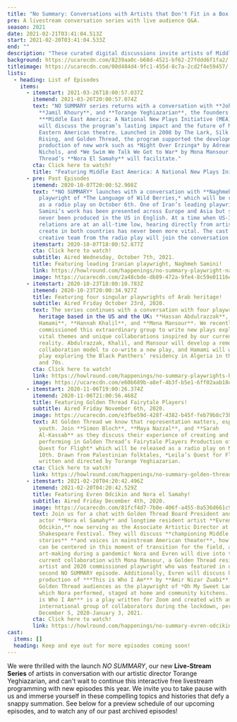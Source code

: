 ```yaml
---
title: "No Summary: Conversations with Artists that Don't Fit in a Box!"
pre: A livestream conversation series with live audience Q&A.
season: 2021
date: 2021-02-21T03:41:04.513Z
start: 2021-02-20T03:41:04.533Z
end: ""
description: "These curated digital discussions invite artists of Middle Eastern and North African heritage to discuss the many layers of their identity and how it impacts their work and artistic choices. "
background: https://ucarecdn.com/8239aa0c-b68d-4521-bf62-27fddd6f1fa2/
titleimage: https://ucarecdn.com/00d484d4-9fc1-455d-8c7a-2cd2f4e59457/
lists:
  - heading: List of Episodes
    items:
      - itemstart: 2021-03-26T18:00:57.037Z
        itemend: 2021-03-26T20:00:57.074Z
        text: "NO SUMMARY series returns with a conversation with **John Eisner**,
          **Jamil Khoury**, and **Torange Yeghiazarian**, the founders of
          ***Middle East America: A National New Plays Initiative (MEA)***. They
          will discuss the program’s lasting impact and the future of Middle
          Eastern American theatre. Launched in 2008 by The Lark, Silk Road
          Rising, and Golden Thread, the program supported the development and
          production of new work such as *Night Over Erzinga* by Adreana Sevahn
          Nichols, and *We Swim We Talk We Got to War* by Mona Mansour. Golden
          Thread’s **Nora El Samahy** will facilitate."
        cta: Click here to watch!
        title: "Featuring Middle East America: A National New Plays Initiative!"
      - pre: Past Episodes
        itemend: 2020-10-07T20:00:52.908Z
        text: "*NO SUMMARY* launches with a conversation with **Naghmeh Samini**,
          playwright of *The Language of Wild Berries,* which will be released
          as a radio play on October 6th. One of Iran’s leading playwrights,
          Samini’s work has been presented across Europe and Asia but she has
          never been produced in the US in English. At a time when US-Iran
          relations are at an all-time low, hearing directly from artists that
          create in both countries has never been more vital. The cast and
          creative team from the radio play will join the conversation."
        itemstart: 2020-10-07T18:00:52.877Z
        cta: Click here to watch!
        subtitle: Aired Wednesday, October 7th, 2021.
        title: Featuring leading Iranian playwright, Naghmeh Samini!
        link: https://howlround.com/happenings/no-summary-playwright-naghmeh-samini
        image: https://ucarecdn.com/2a48cbde-db89-472a-9fe4-8c59e01116ea/
      - itemstart: 2020-10-23T18:00:10.783Z
        itemend: 2020-10-23T20:00:34.927Z
        title: Featuring four singular playwrights of Arab heritage!
        subtitle: Aired Friday October 23rd, 2020.
        text: The series continues with a conversation with four playwrights of Arab
          heritage based in the US and the UK: **Hassan Abdulrazzak**, **Tariq
          Hamami**, **Hannah Khalil**, and **Mona Mansour**. We recently
          commissioned this extraordinary group to write new plays exploring
          vital themes and unique collaborations inspired by our current
          reality. Abdulrazzak, Khalil, and Mansour will develop a remote
          collaboration model to co-write a new play, and Hamami will write a
          play exploring the Black Panthers’ residency in Algeria in the 1960s
          and 70s.
        cta: Click here to watch!
        link: https://howlround.com/happenings/no-summary-playwrights-hassan-abdulrazzak-tariq-hamami-hannah-khalil-and-mona-mansour
        image: https://ucarecdn.com/e60b689b-a8ef-4b3f-b5e1-6ff02aab18e8/
      - itemstart: 2020-11-06T19:00:26.374Z
        itemend: 2020-11-06T21:00:56.468Z
        title: Featuring Golden Thread Fairytale Players!
        subtitle: Aired Friday November 6th, 2020.
        image: https://ucarecdn.com/e3fbe59d-428f-4382-b45f-feb79b8c73be/
        text: At Golden Thread we know that representation matters, especially for
          youth. Join **Simon Bloch**, **Maya Nazzal**, and **Sarah
          Al-Kassab** as they discuss their experience of creating and
          performing in Golden Thread’s Fairytale Players Production of *Leila’s
          Quest for Flight* which will be released as a radio play on November
          10th. Drawn from Palestinian folktales, *Leila’s Quest for Flight* is
          written and directed by Torange Yeghiazarian.
        cta: Click here to watch!
        link: https://howlround.com/happenings/no-summary-golden-thread-fairytale-players
      - itemstart: 2021-02-20T04:20:42.496Z
        itemend: 2021-02-20T04:20:42.529Z
        title: Featuring Evren Odcikin and Nora el Samahy!
        subtitle: Aired Friday December 4th, 2020.
        image: https://ucarecdn.com/81fcf4d7-7b0e-406f-a455-0a536d661c9a/
        text: Join us for a chat with Golden Thread Board President and beloved
          actor **Nora el Samahy** and longtime resident artist **Evren
          Odcikin,** now serving as the Associate Artistic Director at Oregon
          Shakespeare Festival. They will discuss **championing Middle Eastern
          stories** **and voices in mainstream American theater**, how artists
          can be centered in this moment of transition for the field, and
          art-making during a pandemic! Nora and Evren will dive into their
          current collaboration with Mona Mansour, a Golden Thread resident
          artist and 2020 commissioned playwright who was featured in our
          second NO SUMMARY episode. Additionally, Evren will discuss his
          production of ***This is Who I Am*** by **Amir Nizar Zuabi**, known to
          Golden Thread audiences as the playwright of *Oh My Sweet Land* in
          which Nora performed, staged at home and community kitchens. ***This
          is Who I Am*** is a play written for Zoom and created with an
          international group of collaborators during the lockdown, performed
          December 5, 2020-January 3, 2021.
        cta: Click here to watch!
        link: https://howlround.com/happenings/no-summary-evren-odcikin-and-nora-el-samahy
cast:
  items: []
  heading: Keep and eye out for more episodes coming soon!
---
```

We were thrilled with the launch *NO SUMMARY*, our new **Live-Stream Series** of artists in conversation with our artistic director Torange Yeghiazarian, and can't wait to continue this interactive free livestream programming with new episodes this year. We invite you to take pause with us and immerse yourself in these compelling topics and histories that defy a snappy summation. See below for a preview schedule of our upcoming episodes, and to watch any of our past archived episodes!
